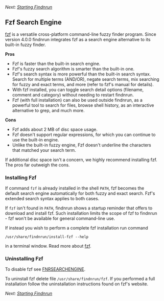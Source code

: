_Next: [Starting Findnrun](running.md)_

## Fzf Search Engine

[fzf](https://github.com/junegunn/fzf) is a versatile cross-platform
command-line fuzzy finder program.  Since version 4.0.0 findnrun integrates fzf
as a search engine alternative to its built-in fuzzy finder.

**Pros**

* Fzf is faster than the built-in search engine.
* Fzf's fuzzy search algorithm is smarter than the built-in one.
* Fzf's search syntax is more powerful than the built-in search syntax. Search
  for multiple terms (AND/OR), negate search terms, mix searching for fuzzy and
  exact terms, and more (refer to fzf's manual for details).
* With fzf installed, you can toggle search detail options (filename, comment
  and category) without needing to restart findnrun.
* Fzf (with full installation) can also be used outside findnrun, as a powerful
  tool to search for files, browse shell history, as an interactive alternative
  to grep, and much more.

**Cons**

* Fzf adds about 2 MB of disc space usage.
* Fzf doesn't support regular expressions, for which you can continue to use
  the built-in engine.
* Unlike the built-in fuzzy engine, Fzf doesn't underline the characters that
  matched your search term.

If additional disc space isn't a concern, we highly recommend installing fzf.
The pros far outweigh the cons.

### Installing Fzf

If command `fzf` is already installed in the shell `PATH`, fzf becomes the
default search engine automatically for both fuzzy and exact search. Fzf's
extended search syntax applies to both cases.

If `fzf` isn't found in `PATH`, findnrun shows a startup reminder that offers
to download and install fzf.  Such installation limits the scope of fzf to
findnrun - fzf won't be available for general command-line use.

If instead you wish to perform a complete fzf installation run command

    /usr/share/findnrun/install-fzf --help

in a terminal window. Read more about [fzf](https://github.com/junegunn/fzf).

### Uninstalling Fzf

To disable fzf see [FNRSEARCHENGINE](running.md).

To uninstall fzf delete file `/usr/share/findnrun/fzf`. If you performed a full
installation follow the uninstallation instructions found on fzf's website.

_Next: [Starting Findnrun](running.md)_

